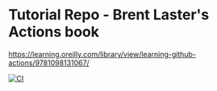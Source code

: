 # Tutorial Repo - Brent Laster's Actions book
https://learning.oreilly.com/library/view/learning-github-actions/9781098131067/

[![CI](https://github.com/pebblehut/lasterbook/actions/workflows/basic.yaml/badge.svg)](https://github.com/pebblehut/lasterbook/actions/workflows/basic.yaml)
